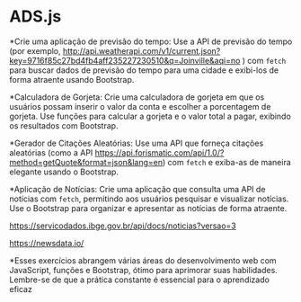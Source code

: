 # ADS.js


 *Crie uma aplicação de previsão do tempo: Use a API de previsão do tempo (por exemplo, http://api.weatherapi.com/v1/current.json?key=9716f85c27bd4fb4aff235227230510&q=Joinville&aqi=no ) com `fetch` para buscar dados de previsão do tempo para uma cidade e exibi-los de forma atraente usando Bootstrap.

 

  *Calculadora de Gorjeta: Crie uma calculadora de gorjeta em que os usuários possam inserir o valor da conta e escolher a porcentagem de gorjeta. Use funções para calcular a gorjeta e o valor total a pagar, exibindo os resultados com Bootstrap.


 

  *Gerador de Citações Aleatórias: Use uma API que forneça citações aleatórias (como a API https://api.forismatic.com/api/1.0/?method=getQuote&format=json&lang=en) com `fetch` e exiba-as de maneira elegante usando o Bootstrap.

 

  *Aplicação de Notícias: Crie uma aplicação que consulta uma API de notícias com `fetch`, permitindo aos usuários pesquisar e visualizar notícias. Use o Bootstrap para organizar e apresentar as notícias de forma atraente.


	
https://servicodados.ibge.gov.br/api/docs/noticias?versao=3
	
https://newsdata.io/


 

  *Esses exercícios abrangem várias áreas do desenvolvimento web com JavaScript, funções e Bootstrap, ótimo para aprimorar suas habilidades. Lembre-se de que a prática constante é essencial para o aprendizado eficaz
